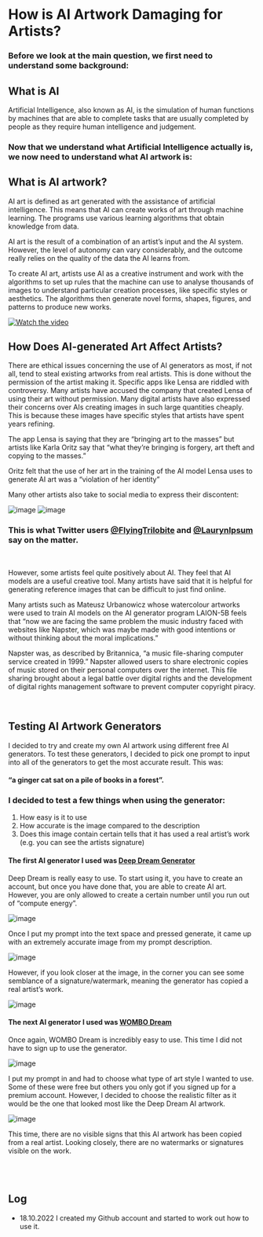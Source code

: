 # How is AI Artwork Damaging for Artists?

### Before we look at the main question, we first need to understand some background:

## What is AI

Artificial Intelligence, also known as AI, is the simulation of human functions by machines that are able to complete tasks that are usually completed by people as they require human intelligence and judgement.

### Now that we understand what Artificial Intelligence actually is, we now need to understand what AI artwork is:

## What is AI artwork?

AI art is defined as art generated with the assistance of artificial intelligence. This means that AI can create works of art through machine learning. The programs use various learning algorithms that obtain knowledge from data. 

AI art is the result of a combination of an artist’s input and the AI system. However, the level of autonomy can vary considerably, and the outcome really relies on the quality of the data the AI learns from.

To create AI art, artists use AI as a creative instrument and work with the algorithms to set up rules that the machine can use to analyse thousands of images to understand particular creation processes, like specific styles or aesthetics. The algorithms then generate novel forms, shapes, figures, and patterns to produce new works.



[![Watch the video](https://img.youtube.com/vi/h-zmxedT7gA/maxresdefault.jpg)](https://www.youtube.com/watch?v=h-zmxedT7gA)


## How Does AI-generated Art Affect Artists?

There are ethical issues concerning the use of AI generators as most, if not all, tend to steal existing artworks from real artists. This is done without the permission of the artist making it. Specific apps like Lensa are riddled with controversy. Many artists have accused the company that created Lensa of using their art without permission. Many digital artists have also expressed their concerns over AIs creating images in such large quantities cheaply. This is because these images have specific styles that artists have spent years refining. 

The app Lensa is saying that they are “bringing art to the masses” but artists like Karla Oritz say that “what they’re bringing is forgery, art theft and copying to the masses.” 

Oritz felt that the use of her art in the training of the AI model Lensa uses to generate AI art was a “violation of her identity”


Many other artists also take to social media to express their discontent:

![image](https://user-images.githubusercontent.com/116068004/213272629-69af8971-a340-46fa-ae1c-9330fd0ec073.png) 
![image](https://user-images.githubusercontent.com/116068004/213272963-1bf0e9de-48c8-475b-8df5-4bb23ce6858b.png)


### This is what Twitter users [@FlyingTrilobite](https://twitter.com/FlyingTrilobite/status/1564760472318001152) and [@LaurynIpsum](https://twitter.com/LaurynIpsum/status/1599953586699767808) say on the matter.

<br>

However, some artists feel quite positively about AI. They feel that AI models are a useful creative tool. Many artists have said that it is helpful for generating reference images that can be difficult to just find online. 

Many artists such as Mateusz Urbanowicz whose watercolour artworks were used to train AI models on the AI generator program LAION-5B feels that “now we are facing the same problem the music industry faced with websites like Napster, which was maybe made with good intentions or without thinking about the moral implications.” 

Napster was, as described by Britannica, “a music file-sharing computer service created in 1999.” Napster allowed users to share electronic copies of music stored on their personal computers over the internet. This file sharing brought about a legal battle over digital rights and the development of digital rights management software to prevent computer copyright piracy.




<br>

## Testing AI Artwork Generators

I decided to try and create my own AI artwork using different free AI generators. To test these generators, I decided to pick one prompt to input into all of the generators to get the most accurate result. This was:

#### “a ginger cat sat on a pile of books in a forest”. 


### I decided to test a few things when using the generator:

1. How easy is it to use
2. How accurate is the image compared to the description
3. Does this image contain certain tells that it has used a real artist’s work (e.g. you can see the artists signature)


#### The first AI generator I used was [Deep Dream Generator](https://deepdreamgenerator.com/)

Deep Dream is really easy to use. To start using it, you have to create an account, but once you have done that, you are able to create AI art. However, you are only allowed to create a certain number until you run out of “compute energy”. 

![image](https://user-images.githubusercontent.com/116068004/213281232-b5ecc422-4285-4bc7-bf35-fb9d26f97178.png)

Once I put my prompt into the text space and pressed generate, it came up with an extremely accurate image from my prompt description. 

![image](https://user-images.githubusercontent.com/116068004/213281343-9e3ba40b-da9a-4491-a0a3-e9c1c00e1a00.png)

However, if you look closer at the image, in the corner you can see some semblance of a signature/watermark, meaning the generator has copied a real artist’s work. 

![image](https://user-images.githubusercontent.com/116068004/213282715-c392da27-e346-4a2d-b98f-bc76670c41d8.png)


#### The next AI generator I used was [WOMBO Dream](https://dream.ai/create)

Once again, WOMBO Dream is incredibly easy to use. This time I did not have to sign up to use the generator. 

![image](https://user-images.githubusercontent.com/116068004/213283276-3e766b51-6e05-4f4e-8ae5-7c7befb6248f.png)

I put my prompt in and had to choose what type of art style I wanted to use. Some of these were free but others you only got if you signed up for a premium account. However, I decided to choose the realistic filter as it would be the one that looked most like the Deep Dream AI artwork. 

![image](https://user-images.githubusercontent.com/116068004/213283450-672347e5-382e-4cab-bc98-610244c75eaa.png)

This time, there are no visible signs that this AI artwork has been copied from a real artist. Looking closely, there are no watermarks or signatures visible on the work. 

<br>
<br>

## Log

- 18.10.2022  I created my Github account and started to work out how to use it.
